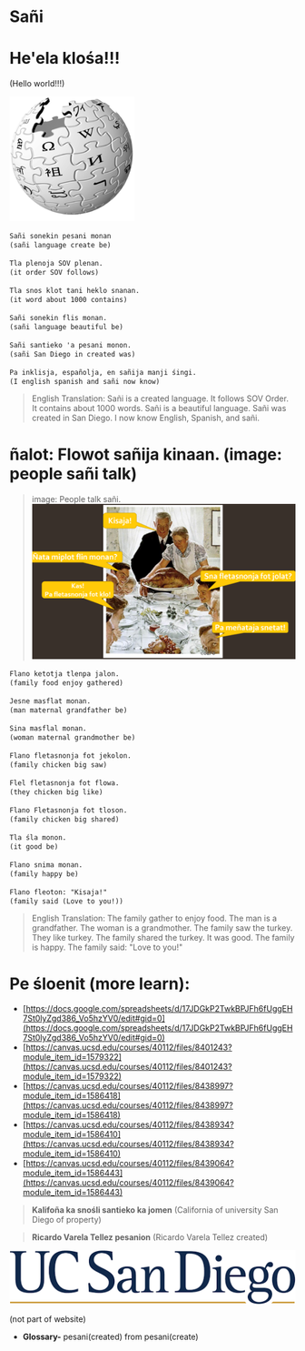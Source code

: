 # **Sañi**

#  **He'ela klośa!!!**
(Hello world!!!)

![wiki](wiki2.png)

```
Sañi sonekin pesani monan
(sañi language create be) 

Tla plenoja SOV plenan.
(it order SOV follows) 

Tla snos klot tani heklo snanan.
(it word about 1000 contains) 

Sañi sonekin flis monan.
(sañi language beautiful be)

Sañi santieko 'a pesani monon.
(sañi San Diego in created was)

Pa inklisja, españolja, en sañija manji śingi.
(I english spanish and sañi now know) 
```
> English Translation: Sañi is a created language. It follows SOV Order. It contains about 1000 words. Sañi is a beautiful language. Sañi was created in San Diego. I now know English, Spanish, and sañi. 

# **ñalot: Flowot sañija kinaan. (image: people sañi talk)**
> image: People talk sañi.
![people talking](talk.png)

```
Flano ketotja tlenpa jalon.
(family food enjoy gathered) 

Jesne masflat monan.
(man maternal grandfather be)

Sina masflal monan.
(woman maternal grandmother be)

Flano fletasnonja fot jekolon.
(family chicken big saw)

Flel fletasnonja fot flowa.
(they chicken big like)

Flano Fletasnonja fot tloson.
(family chicken big shared)

Tla śla monon.
(it good be)

Flano snima monan.
(family happy be)

Flano fleoton: "Kisaja!"
(family said (Love to you!))
```
> English Translation: The family gather to enjoy food. The man is a grandfather. The woman is a grandmother. The family saw the turkey. They like turkey. The family shared the turkey. It was good. The family is happy. The family said: "Love to you!"

# **Pe śloenit (more learn):**
- [https://docs.google.com/spreadsheets/d/17JDGkP2TwkBPJFh6fUggEH7St0lyZgd386_Vo5hzYV0/edit#gid=0](https://docs.google.com/spreadsheets/d/17JDGkP2TwkBPJFh6fUggEH7St0lyZgd386_Vo5hzYV0/edit#gid=0) 
- [https://canvas.ucsd.edu/courses/40112/files/8401243?module_item_id=1579322](https://canvas.ucsd.edu/courses/40112/files/8401243?module_item_id=1579322) 
-  [https://canvas.ucsd.edu/courses/40112/files/8438997?module_item_id=1586418](https://canvas.ucsd.edu/courses/40112/files/8438997?module_item_id=1586418)
- [https://canvas.ucsd.edu/courses/40112/files/8438934?module_item_id=1586410](https://canvas.ucsd.edu/courses/40112/files/8438934?module_item_id=1586410)
- [https://canvas.ucsd.edu/courses/40112/files/8439064?module_item_id=1586443](https://canvas.ucsd.edu/courses/40112/files/8439064?module_item_id=1586443)

> **Kalifoña ka snośli santieko ka jomen**
(California of university San Diego of property)

> **Ricardo Varela Tellez pesanion** (Ricardo Varela Tellez created)

![ucsd](ucsd.png)


(not part of website)
- **Glossary-**
pesani(created) from pesani(create)